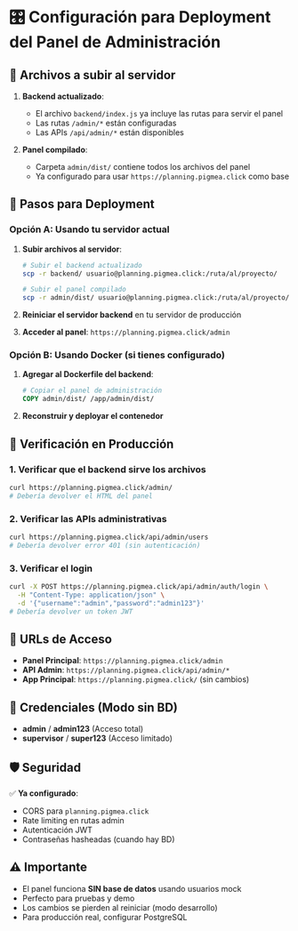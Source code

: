 # 🎛️ Configuración para Deployment del Panel de Administración

## 📁 Archivos a subir al servidor

1. **Backend actualizado**: 
   - El archivo `backend/index.js` ya incluye las rutas para servir el panel
   - Las rutas `/admin/*` están configuradas
   - Las APIs `/api/admin/*` están disponibles

2. **Panel compilado**:
   - Carpeta `admin/dist/` contiene todos los archivos del panel
   - Ya configurado para usar `https://planning.pigmea.click` como base

## 🚀 Pasos para Deployment

### Opción A: Usando tu servidor actual

1. **Subir archivos al servidor**:
   ```bash
   # Subir el backend actualizado
   scp -r backend/ usuario@planning.pigmea.click:/ruta/al/proyecto/
   
   # Subir el panel compilado
   scp -r admin/dist/ usuario@planning.pigmea.click:/ruta/al/proyecto/admin/
   ```

2. **Reiniciar el servidor backend** en tu servidor de producción
3. **Acceder al panel**: `https://planning.pigmea.click/admin`

### Opción B: Usando Docker (si tienes configurado)

1. **Agregar al Dockerfile del backend**:
   ```dockerfile
   # Copiar el panel de administración
   COPY admin/dist/ /app/admin/dist/
   ```

2. **Reconstruir y deployar el contenedor**

## 🔧 Verificación en Producción

### 1. Verificar que el backend sirve los archivos
```bash
curl https://planning.pigmea.click/admin/
# Debería devolver el HTML del panel
```

### 2. Verificar las APIs administrativas
```bash
curl https://planning.pigmea.click/api/admin/users
# Debería devolver error 401 (sin autenticación)
```

### 3. Verificar el login
```bash
curl -X POST https://planning.pigmea.click/api/admin/auth/login \
  -H "Content-Type: application/json" \
  -d '{"username":"admin","password":"admin123"}'
# Debería devolver un token JWT
```

## 🎯 URLs de Acceso

- **Panel Principal**: `https://planning.pigmea.click/admin`
- **API Admin**: `https://planning.pigmea.click/api/admin/*`
- **App Principal**: `https://planning.pigmea.click/` (sin cambios)

## 🔐 Credenciales (Modo sin BD)

- **admin** / **admin123** (Acceso total)
- **supervisor** / **super123** (Acceso limitado)

## 🛡️ Seguridad

✅ **Ya configurado**:
- CORS para `planning.pigmea.click`
- Rate limiting en rutas admin
- Autenticación JWT
- Contraseñas hasheadas (cuando hay BD)

## ⚠️ Importante

- El panel funciona **SIN base de datos** usando usuarios mock
- Perfecto para pruebas y demo
- Los cambios se pierden al reiniciar (modo desarrollo)
- Para producción real, configurar PostgreSQL
